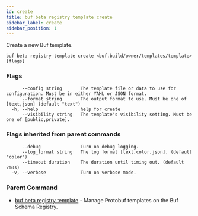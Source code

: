 ```yaml
---
id: create
title: buf beta registry template create
sidebar_label: create
sidebar_position: 1
---
```

Create a new Buf template.

```
buf beta registry template create <buf.build/owner/templates/template> [flags]
```

### Flags

```
      --config string       The template file or data to use for configuration. Must be in either YAML or JSON format.
      --format string       The output format to use. Must be one of [text,json] (default "text")
  -h, --help                help for create
      --visibility string   The template's visibility setting. Must be one of [public,private].
```

### Flags inherited from parent commands

```
      --debug               Turn on debug logging.
      --log_format string   The log format [text,color,json]. (default "color")
      --timeout duration    The duration until timing out. (default 2m0s)
  -v, --verbose             Turn on verbose mode.
```

### Parent Command

* [buf beta registry template](index)	 - Manage Protobuf templates on the Buf Schema Registry.
